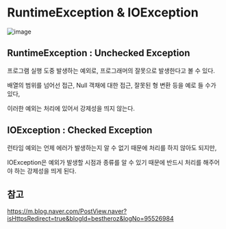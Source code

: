 # RuntimeException & IOException


![image](https://user-images.githubusercontent.com/46465928/196196649-21dc80e2-8293-49b3-976c-a15f9a606160.png)

## RuntimeException : Unchecked Exception
프로그램 실행 도중 발생하는 예외로, 프로그래머의 잘못으로 발생한다고 볼 수 있다.

배열의 범위를 넘어선 접근, Null 객채에 대한 접근, 잘못된 형 변환 등을 예로 들 수가 있다,

이러한 예외는 처리에 있어서 강제성을 띄지 않는다.

## IOException : Checked Exception

런타임 예외는 언제 에러가 발생하는지 알 수 없기 때문에 처리를 하지 않아도 되지만,

IOException은 예외가 발생할 시점과 종류를 알 수 있기 때문에 반드시 처리를 해주어야 하는 강제성을 띄게 된다.

## 참고
https://m.blog.naver.com/PostView.naver?isHttpsRedirect=true&blogId=bestheroz&logNo=95526984

